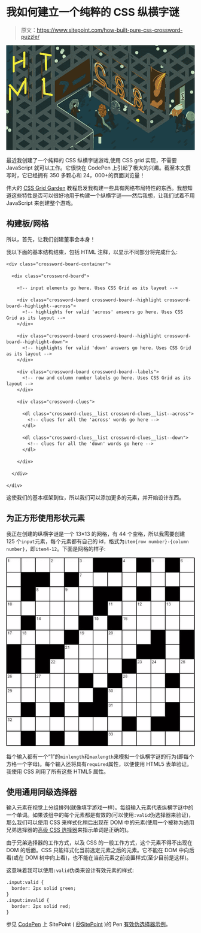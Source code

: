 # 我如何建立一个纯粹的 CSS 纵横字谜

> 原文：<https://www.sitepoint.com/how-built-pure-css-crossword-puzzle/>

![CSS Crossword Puzzle](img/1d66741440a0b394f5081a10bf7fc2b2.png)

最近我创建了一个纯粹的 CSS 纵横字谜游戏,使用 CSS grid 实现，不需要 JavaScript 就可以工作。它很快在 CodePen 上引起了极大的兴趣。截至本文撰写时，它已经拥有 350 多颗心和 24，000+的页面浏览量！

伟大的 [CSS Grid Garden](http://cssgridgarden.com/) 教程启发我构建一些具有网格布局特性的东西。我想知道这些特性是否可以很好地用于构建一个纵横字谜——然后我想，让我们试着不用 JavaScript 来创建整个游戏。

## 构建板/网格

所以，首先，让我们创建董事会本身！

我以下面的基本结构结束，包括 HTML 注释，以显示不同部分将完成什么:

```
<div class="crossword-board-container">

  <div class="crossword-board">

    <!-- input elements go here. Uses CSS Grid as its layout -->

    <div class="crossword-board crossword-board--highlight crossword-board--highlight--across">
      <!-- highlights for valid 'across' answers go here. Uses CSS Grid as its layout -->
    </div>

    <div class="crossword-board crossword-board--highlight crossword-board--highlight-down">
      <!-- highlights for valid 'down' answers go here. Uses CSS Grid as its layout -->
    </div>

    <div class="crossword-board crossword-board--labels">
      <!-- row and column number labels go here. Uses CSS Grid as its layout -->
    </div>

    <div class="crossword-clues">

      <dl class="crossword-clues__list crossword-clues__list--across">
        <!-- clues for all the 'across' words go here -->
      </dl>

      <dl class="crossword-clues__list crossword-clues__list--down">
        <!-- clues for all the 'down' words go here -->
      </dl>

    </div>

  </div>

</div>
```

这使我们的基本框架到位，所以我们可以添加更多的元素，并开始设计东西。

## 为正方形使用形状元素

我正在创建的纵横字谜是一个 13×13 的网格，有 44 个空格，所以我需要创建 125 个`input`元素，每个元素都有自己的 id，格式为`item{row number}-{column number}`，即`item4-12`。下面是网格的样子:

![Empty crossword](img/44e1d55a3397feb36f631b20b30b3146.png)

每个输入都有一个“1”的`minlength`和`maxlength`来模拟一个纵横字谜的行为(即每个方格一个字母)。每个输入还将具有`required`属性，以便使用 HTML5 表单验证。我使用 CSS 利用了所有这些 HTML5 属性。

## 使用通用同级选择器

输入元素在视觉上分组排列(就像填字游戏一样)。每组输入元素代表纵横字谜中的一个单词。如果该组中的每个元素都是有效的(可以使用`:valid`伪选择器来验证)，那么我们可以使用 CSS 来样式化稍后出现在 DOM 中的元素(使用一个被称为通用兄弟选择器的[高级 CSS 选择器](https://www.sitepoint.com/premium/courses/css-selectors-3-diving-deeper-2882)来指示单词是正确的)。

由于兄弟选择器的工作方式，以及 CSS 的一般工作方式，这个元素不得不出现在 DOM 的后面。CSS 只能样式化当前选定元素之后的元素。它不能在 DOM 中向后看(或在 DOM 树中向上看)，也不能在当前元素之前设置样式(至少目前是这样)。

这意味着我可以使用`:valid`伪类来设计有效元素的样式:

```
.input:valid {
  border: 2px solid green;
}
.input:invalid {
  border: 2px solid red;
}
```

参见 [CodePen](https://codepen.io) 上 SitePoint ( [@SitePoint](https://codepen.io/SitePoint) )的 Pen [有效伪选择器示例](https://codepen.io/SitePoint/pen/RgaqKb/)。